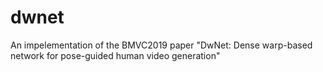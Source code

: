 # dwnet
An impelementation of the BMVC2019 paper "DwNet: Dense warp-based network for pose-guided human video generation"
